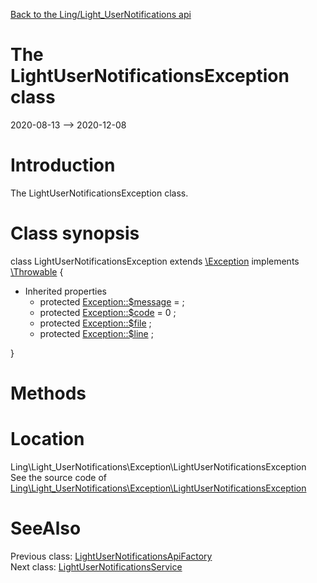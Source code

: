 [Back to the Ling/Light_UserNotifications api](https://github.com/lingtalfi/Light_UserNotifications/blob/master/doc/api/Ling/Light_UserNotifications.md)



The LightUserNotificationsException class
================
2020-08-13 --> 2020-12-08






Introduction
============

The LightUserNotificationsException class.



Class synopsis
==============


class <span class="pl-k">LightUserNotificationsException</span> extends [\Exception](http://php.net/manual/en/class.exception.php) implements [\Throwable](http://php.net/manual/en/class.throwable.php) {

- Inherited properties
    - protected  [Exception::$message](#property-message) =  ;
    - protected  [Exception::$code](#property-code) = 0 ;
    - protected  [Exception::$file](#property-file) ;
    - protected  [Exception::$line](#property-line) ;

}






Methods
==============






Location
=============
Ling\Light_UserNotifications\Exception\LightUserNotificationsException<br>
See the source code of [Ling\Light_UserNotifications\Exception\LightUserNotificationsException](https://github.com/lingtalfi/Light_UserNotifications/blob/master/Exception/LightUserNotificationsException.php)



SeeAlso
==============
Previous class: [LightUserNotificationsApiFactory](https://github.com/lingtalfi/Light_UserNotifications/blob/master/doc/api/Ling/Light_UserNotifications/Api/Generated/LightUserNotificationsApiFactory.md)<br>Next class: [LightUserNotificationsService](https://github.com/lingtalfi/Light_UserNotifications/blob/master/doc/api/Ling/Light_UserNotifications/Service/LightUserNotificationsService.md)<br>
